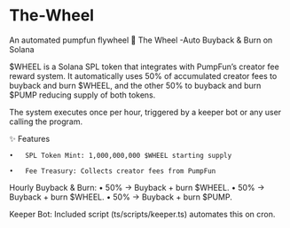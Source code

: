 # The-Wheel
An automated pumpfun flywheel
🛞 The Wheel -Auto Buyback & Burn on Solana

$WHEEL is a Solana SPL token that integrates with PumpFun’s creator fee reward system.
It automatically uses 50% of accumulated creator fees to buyback and burn $WHEEL, and the other 50% to buyback and burn $PUMP  reducing supply of both tokens.

The system executes once per hour, triggered by a keeper bot or any user calling the program.

✨ Features

	•	SPL Token Mint: 1,000,000,000 $WHEEL starting supply

	•	Fee Treasury: Collects creator fees from PumpFun

Hourly Buyback & Burn:
	•	50% → Buyback + burn $WHEEL.
•	50% → Buyback + burn $WHEEL.
•	50% → Buyback + burn $PUMP.

Keeper Bot: Included script (ts/scripts/keeper.ts) automates this on cron.
